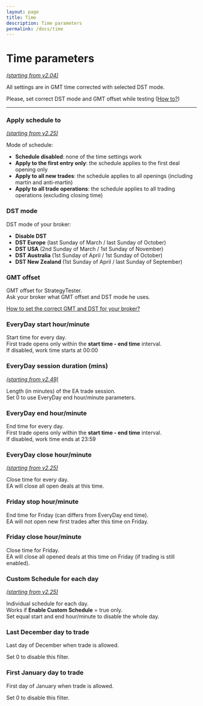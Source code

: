 ```yaml
---
layout: page
title: Time
description: Time parameters
permalink: /docs/time
---
```


# Time parameters

[*(starting from v2.04)*](/docs/versions-history#20200416-204)

All settings are in GMT time corrected with selected DST mode.

Please, set correct DST mode and GMT offset while testing ([How to?](https://communitypowerea.userecho.com/en/communities/7/topics/273-how-to-set-the-correct-gmt-and-dst-for-your-broker))


<hr>

### Apply schedule to

[*(starting from v2.25)*](/docs/versions-history#20210115-225)

Mode of schedule:
* **Schedule disabled**: none of the time settings work
* **Apply to the first entry only**: the schedule applies to the first deal opening only
* **Apply to all new trades**: the schedule applies to all openings (including martin and anti-martin)
* **Apply to all trade operations**: the schedule applies to all trading operations (excluding closing time)


### DST mode

DST mode of your broker:
* **Disable DST**
* **DST Europe** (last Sunday of March / last Sunday of October)
* **DST USA** (2nd Sunday of March / 1st Sunday of November)
* **DST Australia** (1st Sunday of April / 1st Sunday of October)
* **DST New Zealand** (1st Sunday of April / last Sunday of September)


### GMT offset

GMT offset for StrategyTester.<br/>
Ask your broker what GMT offset and DST mode he uses.

[How to set the correct GMT and DST for your broker?](https://communitypowerea.userecho.com/en/communities/7/topics/273-how-to-set-the-correct-gmt-and-dst-for-your-broker)


### EveryDay start hour/minute

Start time for every day.<br/>
First trade opens only within the **start time  -  end time** interval.<br/>
If disabled, work time starts at 00:00


### EveryDay session duration (mins)

[*(starting from v2.49)*](/docs/versions-history#20221007-249)

Length (in minutes) of the EA trade session.<br/>
Set 0 to use EveryDay end hour/minute parameters.


### EveryDay end hour/minute

End time for every day.<br/>
First trade opens only within the **start time  -  end time** interval.<br/>
If disabled, work time ends at 23:59


### EveryDay close hour/minute

[*(starting from v2.25)*](/docs/versions-history#20210115-225)

Close time for every day.<br/>
EA will close all open deals at this time.


### Friday stop hour/minute

End time for Friday (can differs from EveryDay end time).<br/>
EA will not open new first trades after this time on Friday.


### Friday close hour/minute

Close time for Friday.<br/>
EA will close all opened deals at this time on Friday (if trading is still enabled).


### Custom Schedule for each day

[*(starting from v2.25)*](/docs/versions-history#20210115-225)

Individual schedule for each day.<br/>
Works if **Enable Custom Schedule** = true only.<br/>
Set equal start and end hour/minute to disable the whole day.


### Last December day to trade

Last day of December when trade is allowed.

Set 0 to disable this filter.


### First January day to trade

First day of January when trade is allowed.

Set 0 to disable this filter.





